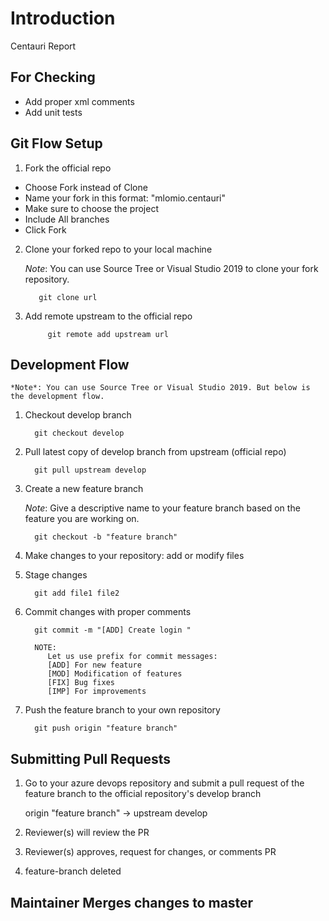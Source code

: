 # Introduction 
   Centauri Report

## For Checking
* Add proper xml comments
* Add unit tests

## Git Flow Setup
      
1. Fork the official repo 
* Choose Fork instead of Clone
* Name your fork in this format:   "mlomio.centauri"
* Make sure to choose the project
* Include All branches
* Click Fork
    
2. Clone your forked repo to your local machine

    *Note*: You can use Source Tree or Visual Studio 2019 to clone your fork repository.

          git clone url

3. Add remote upstream to the official repo

            git remote add upstream url

## Development Flow 

    *Note*: You can use Source Tree or Visual Studio 2019. But below is the development flow.

1. Checkout develop branch

         git checkout develop

2. Pull latest copy of develop branch from upstream (official repo)

         git pull upstream develop

3. Create a new feature branch

      *Note*: Give a descriptive name to your feature branch based on the feature you are working on.

         git checkout -b "feature branch"

4. Make changes to your repository:  add or modify files

5. Stage changes

         git add file1 file2

6. Commit changes with proper comments

         git commit -m "[ADD] Create login "

         NOTE:  
            Let us use prefix for commit messages:
            [ADD] For new feature
            [MOD] Modification of features
            [FIX] Bug fixes
            [IMP] For improvements
            

7. Push the feature branch to your own repository

         git push origin "feature branch"


## Submitting Pull Requests

1. Go to your azure devops repository and submit a pull request of the feature branch  to  the official repository's develop branch

      origin "feature branch"  ->   upstream develop

2. Reviewer(s) will review the PR

3. Reviewer(s) approves, request for changes, or comments PR

4. feature-branch deleted

## Maintainer Merges changes to master


